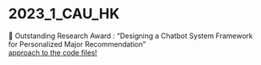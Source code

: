 # 2023_1_CAU_HK
🏅 Outstanding Research Award : “Designing a Chatbot System Framework for Personalized Major Recommendation”<br>
[approach to the code files!](https://github.com/UIJIh/2023/tree/main/2023_1_HK%2B)
